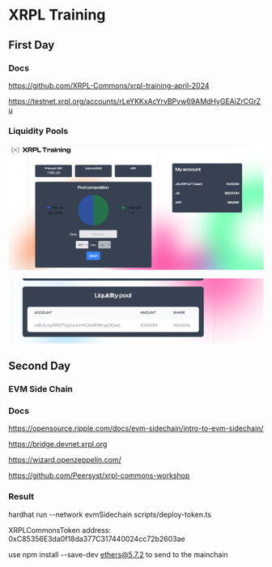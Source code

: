# XRPL Training

## First Day

### Docs

https://github.com/XRPL-Commons/xrpl-training-april-2024

https://testnet.xrpl.org/accounts/rLeYKKxAcYrvBPvw69AMdHyGEAiZrCGrZu

### Liquidity Pools

![alt text](./assets/liquidity.PNG)

![alt text](./assets/liquidity2.PNG)

## Second Day

### EVM Side Chain

### Docs

https://opensource.ripple.com/docs/evm-sidechain/intro-to-evm-sidechain/

https://bridge.devnet.xrpl.org

https://wizard.openzeppelin.com/

https://github.com/Peersyst/xrpl-commons-workshop

### Result

hardhat run --network evmSidechain scripts/deploy-token.ts

XRPLCommonsToken address:  0xC85356E3da0f18da377C317440024cc72b2603ae

use npm install --save-dev ethers@5.7.2 to send to the mainchain